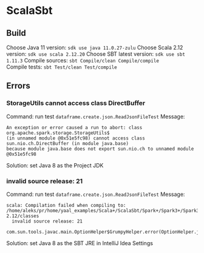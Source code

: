 # ScalaSbt

## Build
Choose Java 11 version: `sdk use java 11.0.27-zulu`
Choose Scala 2.12 version: `sdk use scala 2.12.20`
Choose SBT latest version: `sdk use sbt 1.11.3`
Compile sources: `sbt Compile/clean Compile/compile`  
Compile tests: `sbt Test/clean Test/compile`

## Errors
### StorageUtils cannot access class DirectBuffer
Command: run test `dataframe.create.json.ReadJsonFileTest`
Message:
```
An exception or error caused a run to abort: class org.apache.spark.storage.StorageUtils$ 
(in unnamed module @0x51e5fc98) cannot access class sun.nio.ch.DirectBuffer (in module java.base) 
because module java.base does not export sun.nio.ch to unnamed module @0x51e5fc98
```
Solution: set Java 8 as the Project JDK 

###  invalid source release: 21
Command: run test `dataframe.create.json.ReadJsonFileTest`
Message:
```
scala: Compilation failed when compiling to: /home/aleks/pr/home/yaal_examples/Scala+/ScalaSbt/Spark+/Spark3+/Spark3Sql/target/scala-2.12/classes
  invalid source release: 21
  com.sun.tools.javac.main.OptionHelper$GrumpyHelper.error(OptionHelper.java:103)
```
Solution: set Java 8 as the SBT JRE in IntelliJ Idea Settings 
